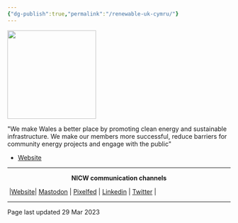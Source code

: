 ```yaml
---
{"dg-publish":true,"permalink":"/renewable-uk-cymru/"}
---
```



<img src="https://pbs.twimg.com/profile_images/667282474741829632/X1Cb3ds1_400x400.png" height="200">

"We make Wales a better place by promoting clean energy and sustainable infrastructure. We make our members more successful, reduce barriers for community energy projects and engage with the public"

- [Website](https://www.renewableuk-cymru.com) 


***
<p style="text-align: center;font-weight:bold";>NICW communication channels</p>

󠁧 |[Website](https://nationalinfrastructurecommission.wales)| [Mastodon](https://toot.wales/@NICW) | [Pixelfed](https://pix.toot.wales/NICW) | [Linkedin](https://www.linkedin.com/company/26268509/) | [Twitter](https://twitter.com/InfraCommCymru) |
***
Page last updated 29 Mar 2023